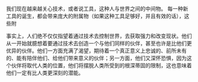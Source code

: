我们现在越来越关心技术，或者说工具，这种人与世界之间的中间物。
每一种新工具的诞生，都会带来庞大的附属物（如果这种工具足够好，并且有效的话），这些附


事实上，人们绝不仅仅指望着通过技术去控制世界，去获取强力和改变现状。他们从一开始就臆想着要通过技术去创造一个与他们同样的伙伴，甚至也许是比他们更优异的伙伴。他们一方面充满了渴望，期待着一个真正意义上忠诚的、前所未有的、能有陪伴他们、给他们带来意义的伙伴；另一方面，他们又深怀恐惧，因为这个伙伴将取代人类的位置，他们将摆脱人类所受到的根深蒂固的限制，这也意味着他们一定有比人类更深刻的潜能。
